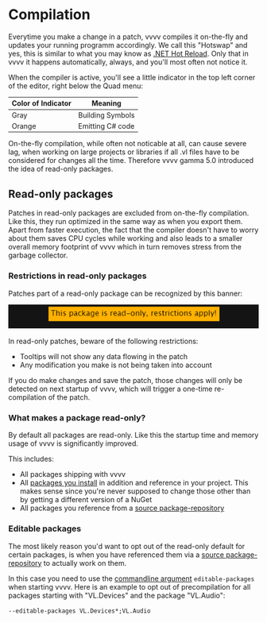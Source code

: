 # Compilation

Everytime you make a change in a patch, vvvv compiles it on-the-fly and updates your running programm accordingly. We call this "Hotswap" and yes, this is similar to what you may know as [.NET Hot Reload](https://devblogs.microsoft.com/dotnet/introducing-net-hot-reload/). Only that in vvvv it happens automatically, always, and you'll most often not notice it. 

When the compiler is active, you'll see a little indicator in the top left corner of the editor, right below the Quad menu:

Color of Indicator|Meaning
-|-
Gray|Building Symbols
Orange|Emitting C# code

On-the-fly compilation, while often not noticable at all, can cause severe lag, when working on large projects or libraries if all .vl files have to be considered for changes all the time. Therefore vvvv gamma 5.0 introduced the idea of read-only packages.

## Read-only packages
Patches in read-only packages are excluded from on-the-fly compilation. Like this, they run optimized in the same way as when you export them. Apart from faster execution, the fact that the compiler doesn't have to worry about them saves CPU cycles while working and also leads to a smaller overall memory footprint of vvvv which in turn removes stress from the garbage collector. 

### Restrictions in read-only packages
Patches part of a read-only package can be recognized by this banner:

![](../../images/reference/language/readonly-package-banner.png)

In read-only patches, beware of the following restrictions:
- Tooltips will not show any data flowing in the patch
- Any modification you make is not being taken into account

If you do make changes and save the patch, those changes will only be detected on next startup of vvvv, which will trigger a one-time re-compilation of the patch. 

### What makes a package read-only?
By default all packages are read-only. Like this the startup time and memory usage of vvvv is significantly improved.

This includes:
- All packages shipping with vvvv
- All [packages you install](../hde/managing-nugets.md) in addition and reference in your project. This makes sense since you're never supposed to change those other than by getting a different version of a NuGet
- All packages you reference from a [source package-repository](../extending/contributing.md#source-package-repositories)

### Editable packages
The most likely reason you'd want to opt out of the read-only default for certain packages, is when you have referenced them via a [source package-repository](../extending/contributing.md#source-package-repositories) to actually work on them. 

In this case you need to use the [commandline argument](../hde/commandline-arguments.md) `editable-packages` when starting vvvv. Here is an example to opt out of precompilation for all packages starting with "VL.Devices" and the package "VL.Audio": 

    --editable-packages VL.Devices*;VL.Audio